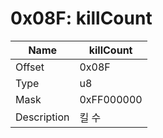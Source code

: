 # 0x08F: killCount

| Name | killCount |
| ----| ------------ |
| Offset | 0x08F |
| Type | u8 |
| Mask | 0xFF000000 |
| Description | 킬 수 |<br>

